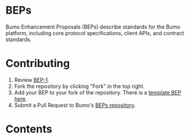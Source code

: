 # BEPs
Bumo Enhancement Proposals (BEPs) describe standards for the Bumo platform, including core protocol specifications, client APIs, and contract standards.

# Contributing

 1. Review [BEP-1](EIPS/bep-0001.md).
 2. Fork the repository by clicking "Fork" in the top right.
 3. Add your BEP to your fork of the repository. There is a [template BEP here](BEP-X.md).
 4. Submit a Pull Request to Bumo's [BEPs repository](https://github.com/bumoproject/BEPs).

# Contents
